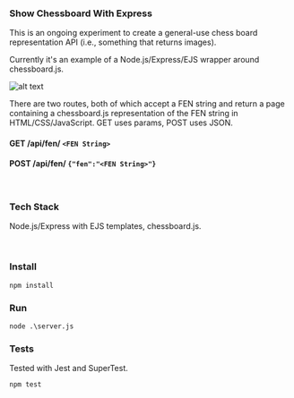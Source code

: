 ### Show Chessboard With Express

This is an ongoing experiment to create a general-use chess board representation API (i.e., something that returns images).

Currently it's an example of a Node.js/Express/EJS wrapper around chessboard.js.

![alt text](https://github.com/healeycodes/show-chessboard-with-express/blob/master/public/img/example-board.png "chessboard.js")

There are two routes, both of which accept a FEN string and return a page containing a chessboard.js representation of the FEN string in HTML/CSS/JavaScript. GET uses params, POST uses JSON.

#### GET /api/fen/ `<FEN String>`

#### POST /api/fen/ `{"fen":"<FEN String>"}`

&nbsp;

### Tech Stack
Node.js/Express with EJS templates, chessboard.js.

&nbsp;

### Install

```npm install```

### Run

```node .\server.js```

### Tests

Tested with Jest and SuperTest.

```npm test```
